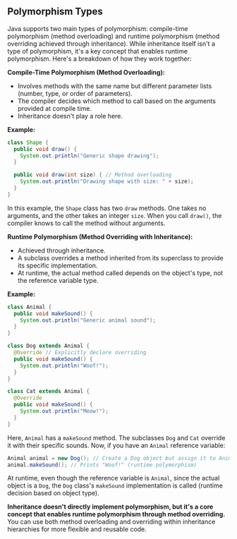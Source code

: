 ## Polymorphism Types

Java supports two main types of polymorphism: compile-time polymorphism (method overloading) and runtime polymorphism (method overriding achieved through inheritance). While inheritance itself isn't a type of polymorphism, it's a key concept that enables runtime polymorphism. Here's a breakdown of how they work together:

**Compile-Time Polymorphism (Method Overloading):**

* Involves methods with the same name but different parameter lists (number, type, or order of parameters).
* The compiler decides which method to call based on the arguments provided at compile time.
* Inheritance doesn't play a role here.

**Example:**

```java
class Shape {
  public void draw() {
    System.out.println("Generic shape drawing");
  }

  public void draw(int size) { // Method overloading
    System.out.println("Drawing shape with size: " + size);
  }
}
```

In this example, the `Shape` class has two `draw` methods. One takes no arguments, and the other takes an integer `size`. When you call `draw()`, the compiler knows to call the method without arguments.

**Runtime Polymorphism (Method Overriding with Inheritance):**

* Achieved through inheritance.
* A subclass overrides a method inherited from its superclass to provide its specific implementation.
* At runtime, the actual method called depends on the object's type, not the reference variable type.

**Example:**

```java
class Animal {
  public void makeSound() {
    System.out.println("Generic animal sound");
  }
}

class Dog extends Animal {
  @Override // Explicitly declare overriding
  public void makeSound() {
    System.out.println("Woof!");
  }
}

class Cat extends Animal {
  @Override
  public void makeSound() {
    System.out.println("Meow!");
  }
}
```

Here, `Animal` has a `makeSound` method. The subclasses `Dog` and `Cat` override it with their specific sounds. Now, if you have an `Animal` reference variable:

```java
Animal animal = new Dog(); // Create a Dog object but assign it to Animal reference
animal.makeSound(); // Prints "Woof!" (runtime polymorphism)
```

At runtime, even though the reference variable is `Animal`, since the actual object is a `Dog`, the `Dog` class's `makeSound` implementation is called (runtime decision based on object type).

**Inheritance doesn't directly implement polymorphism, but it's a core concept that enables runtime polymorphism through method overriding.** You can use both method overloading and overriding within inheritance hierarchies for more flexible and reusable code.